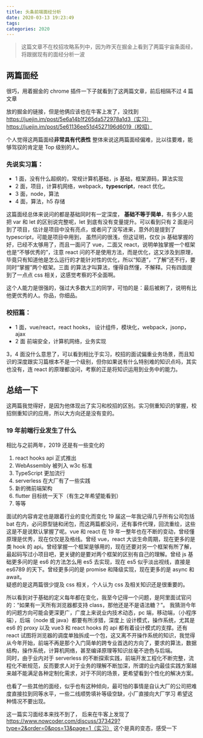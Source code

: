 ```yaml
---
title: 头条前端面经分析
date: 2020-03-13 19:23:49
tags:
categories: 2020
---
```


> 这篇文章不在校招攻略系列中，因为昨天在掘金上看到了两篇宇宙条面经，将跟据现有的面经分析一波

## 两篇面经

很巧，用着掘金的 chrome 插件一下子就看到了这两篇文章，前后相隔不过 4 篇文章

放的掘金的链接，但是他俩应该也在牛客上发了，没找到
https://juejin.im/post/5e6a14b1f265da572978a1d3（实习）
https://juejin.im/post/5e61136ee51d4527196d6019（校招）

个人觉得这两篇面经**非常具有代表性**
整体来说这两篇面经偏难，比以往要难，能够驾驭的肯定是 Top 级别的人。

<!-- more -->

### 先说实习篇：

- 1 面，没有什么超纲的，常规计算机基础，js 基础，框架源码，算法实现
- 2 面，项目，计算机网络，webpack，**typescript**，react 优化。
- 3 面，node，算法
- 4 面，算法，h5 存储

这篇面经总体来说问的都是基础同时有一定深度， **基础不等于简单**，有多少人能把 var 和 let 的区别说完整呢，let 到底有没有变量提升。可以看到只有 2 面是问到了项目，估计是项目中没有亮点，或者问了没写进来，意外的是提到了 typescript，可能是项目中用到， 虽然问的很浅，但这证明，仅仅 js 基础掌握的好，已经不太够用了，而且一面问了 vue，二面又 react，说明单独掌握一个框架也是“不够优秀的”，注意 react 问的不是使用方法，而是优化，这又涉及到原理，毕竟只有知道他是怎么运行的才能针对性的优化，所以“知道”，“了解”还不行，要同时“掌握”两个框架。三面 的算法才叫算法，懂得自然懂，不解释。只有四面提到了一点点 css 相关，这感觉考察的不全面啊。

这个人能力是很强的，强过大多数大三的同学，可怕的是：最后被刷了，说明有比他更优秀的人。你品，你细品。

### 校招篇：

- 1 面，vue/react，react hooks， 设计组件，模块化，webpack，jsonp，ajax
- 2 面 前端安全，计算机网络，业务实现

3，4 面没什么意思了，可以看到相比于实习，校招的面试偏重业务场景，而且知识的深度跟实习篇根本不是一个级别，但你如果说有什么特别难的知识点吗，其实也没有，连 react 的原理都没问，考察的正是将知识运用到业务中的能力。

## 总结一下

这两篇我觉得好，是因为他体现出了实习和校招的区别。实习侧重知识的掌握，校招侧重知识的应用，所以大方向还是没有变的。

### 19 年前端行业发生了什么

相比与之前两年，2019 还是有一些变化的

1. react hooks api 正式推出
2. WebAssembly 被列入 w3c 标准
3. TypeScript 更加流行
4. serverless 在大厂有了一些实践
5. 新的微前端架构
6. flutter 目标统一天下（有生之年希望能看到）
7. 等等

面试的内容肯定也是跟着行业的变化而变化
19 届这一年我记得几乎所有公司包括 bat 在内，必问原型链和闭包，而这两篇都没问，还有事件代理，回流重绘，这些这是不是说默认掌握了呢。vue 和 react 在 19 年一整年也在不断的变动，曾经懂原理是优秀，现在仅仅是及格线。曾经 vue，react 大谈生命周期，现在更多的是类 hook 的 api。曾经掌握一个框架是够用的，现在还要对另一个框架有所了解，最起码写过小项目吧，更关键的是要对两个框架的区别有自己的理解。曾经 js 基础更多问的是 es6 的方法怎么用 es5 去实现，现在 es5 似乎淡出视线，直接是 es6789 的天下。曾经更多问的是 promise 和降级实现，现在更多的是 async 和 await。  
疑惑的是这两篇很少提及 css 相关，个人认为 css 及相关知识还是很重要的。

所以看到对于基础的定义每年都在变化，我至今记得一个问题，是阿里面试官问的：“如果有一天所有浏览器都支持 class，那他还是不是语法糖？”。
我猜测今年的问题方向可能会更深更广，广度上来说业内技术动态，pc 端，移动端，（小程序端），后端（node 或 java）都要有所涉猎，深度上 设计模式，操作系统，尤其是 es6 的 proxy 以及 vue3 和 react hooks 的 api 都有着设计模式的支撑。还有 react 试图将浏览器的调度单独拆成一个包，这又离不开操作系统的知识，我觉得从今年开始，前端不再是那个入门简单的跨专业首选的方向了，要求的算法，数据结构，操作系统，计算机网络，甚至编译原理等知识丝毫不逊色与后端。  
同时，由于业内对于 serverless 的不断探索实践，前端开发工程化不断完整，流程化不断规范，反而要求人对于业务的理解不断加深，所谓的业内最佳实践方案越来越不能满足各种定制化需求，对于不同的场景，更希望看到个性化的解决方案。

也看了一些其他的面经，似乎也有这种倾向，最可怕的事情是自认大厂的公司把难度直接拉到同等水平，一些二线顺势填补等级空缺，小厂直接向大厂学习
希望这种情况不要出现。

这一篇实习面经本来找不到了， 后来在牛客上发现了
https://www.nowcoder.com/discuss/373429?type=2&order=0&pos=13&page=1（实习）
这个是真的变态，感受一下
